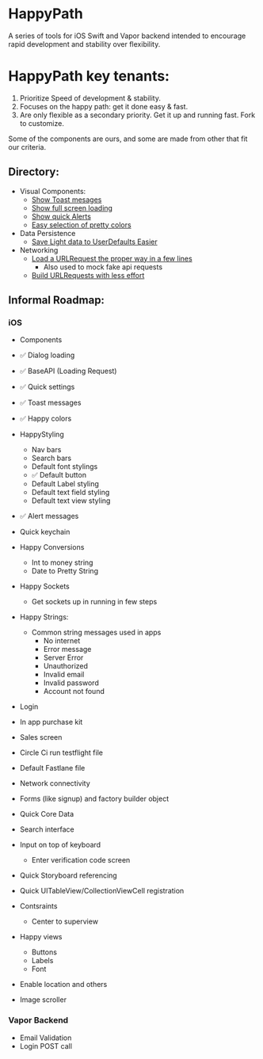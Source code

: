 # HappyPath

A series of tools for iOS Swift and Vapor backend intended to encourage rapid development and stability over flexibility.


# HappyPath key tenants:
1. Prioritize Speed of development & stability.
2. Focuses on the happy path: get it done easy & fast. 
3. Are only flexible as a secondary priority.  Get it up and running fast. Fork to customize. 

Some of the components are ours, and some are made from other that fit our criteria.

## Directory: 
- Visual Components:
    - [Show Toast mesages](https://github.com/rcaraway/HappyToast)
    - [Show full screen loading](https://github.com/rcaraway/HappyLoader)
    - [Show quick Alerts](https://github.com/rcaraway/HappyAlert)
    - [Easy selection of pretty colors](https://github.com/rcaraway/HappyColors)
- Data Persistence
    - [Save Light data to UserDefaults Easier](https://github.com/rcaraway/HappyDefaults)
- Networking
    - [Load a URLRequest the proper way in a few lines](https://github.com/rcaraway/HappyAPIService)
        - Also used to mock fake api requests
    - [Build URLRequests with less effort](https://github.com/rcaraway/HappyRequestBuilder)


## Informal Roadmap: 
### iOS
- Components
- ✅ Dialog loading
- ✅ BaseAPI (Loading Request)
- ✅ Quick settings
- ✅ Toast messages
- ✅ Happy colors
- HappyStyling  
    - Nav bars
    - Search bars
    - Default font stylings
    - ✅ Default button 
    - Default Label styling
    - Default text field styling
    - Default text view styling
- ✅ Alert messages
- Quick keychain
- Happy Conversions
    - Int to money string
    - Date to Pretty String
- Happy Sockets
   - Get sockets up in running in few steps
- Happy Strings: 
    - Common string messages used in apps
        - No internet 
        - Error message 
        - Server Error
        - Unauthorized
        - Invalid email
        - Invalid password
        - Account not found
- Login
- In app purchase kit 
- Sales screen
- Circle Ci run testflight file
- Default Fastlane file

- Network connectivity
- Forms (like signup) and factory builder object
- Quick Core Data
- Search interface
- Input on top of keyboard
    - Enter verification code screen
- Quick Storyboard referencing
- Quick UITableView/CollectionViewCell registration
- Contsraints
    - Center to superview
- Happy views
    - Buttons 
    - Labels
    - Font
- Enable location and others
- Image scroller

### Vapor Backend
- Email Validation
- Login POST call
